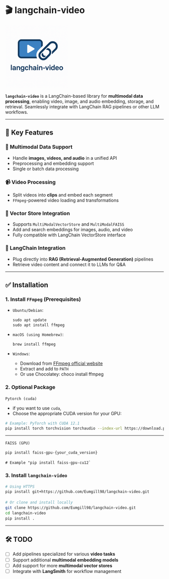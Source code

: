 # 🎬 langchain-video
<img src="./resource/logo.png" alt="logo" width="200" >

**`langchain-video`** is a LangChain-based library for **multimodal data processing**, enabling video, image, and audio embedding, storage, and retrieval. Seamlessly integrate with LangChain RAG pipelines or other LLM workflows.  

---
## 🚀 Key Features

### 🎨 Multimodal Data Support
- Handle **images, videos, and audio** in a unified API
- Preprocessing and embedding support
- Single or batch data processing

### 📹 Video Processing
- Split videos into **clips** and embed each segment
- `FFmpeg`-powered video loading and transformations

### 💾 Vector Store Integration
- Supports `MultiModalVectorStore` and `MultiModalFAISS`
- Add and search embeddings for images, audio, and video
- Fully compatible with LangChain VectorStore interface

### 🤖 LangChain Integration
- Plug directly into **RAG (Retrieval-Augmented Generation)** pipelines
- Retrieve video content and connect it to LLMs for Q&A

---
## ✅ Installation
### 1. Install `FFmpeg` **(Prerequisites)**
- `Ubuntu/Debian`:
    ```
    sudo apt update
    sudo apt install ffmpeg
    ```
- `macOS (using Homebrew)`:
    ```
    brew install ffmpeg
    ```

- `Windows`:
    - Download from [FFmpeg official website](https://ffmpeg.org/download.html)
    - Extract and add to `PATH`
    - Or use Chocolatey: choco install ffmpeg

### 2. Optional Package
`Pytorch (cuda)`
- if you want to use `cuda`,
- Choose the appropriate CUDA version for your GPU:  
```bash
# Example: PyTorch with CUDA 12.1
pip install torch torchvision torchaudio --index-url https://download.pytorch.org/whl/cu121
```
---
`FAISS (GPU)`
```
pip install faiss-gpu-{your_cuda_version}

# Example "pip install faiss-gpu-cu12`
```

### 3. Install `langchain-video`
```bash
# Using HTTPS
pip install git+https://github.com/Eumgill98/langchain-video.git

# Or clone and install locally
git clone https://github.com/Eumgill98/langchain-video.git
cd langchain-video
pip install .

```
---

## 🛠️ TODO

- [ ] Add pipelines specialized for various **video tasks**
- [ ] Support additional **multimodal embedding models**
- [ ] Add support for more **multimodal vector stores**
- [ ] Integrate with **LangSmith** for workflow management